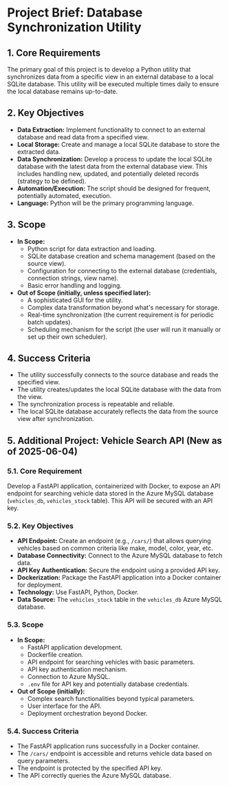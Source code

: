 # Project Brief: Database Synchronization Utility

## 1. Core Requirements

The primary goal of this project is to develop a Python utility that synchronizes data from a specific view in an external database to a local SQLite database. This utility will be executed multiple times daily to ensure the local database remains up-to-date.

## 2. Key Objectives

- **Data Extraction:** Implement functionality to connect to an external database and read data from a specified view.
- **Local Storage:** Create and manage a local SQLite database to store the extracted data.
- **Data Synchronization:** Develop a process to update the local SQLite database with the latest data from the external database view. This includes handling new, updated, and potentially deleted records (strategy to be defined).
- **Automation/Execution:** The script should be designed for frequent, potentially automated, execution.
- **Language:** Python will be the primary programming language.

## 3. Scope

- **In Scope:**
    - Python script for data extraction and loading.
    - SQLite database creation and schema management (based on the source view).
    - Configuration for connecting to the external database (credentials, connection strings, view name).
    - Basic error handling and logging.
- **Out of Scope (initially, unless specified later):**
    - A sophisticated GUI for the utility.
    - Complex data transformation beyond what's necessary for storage.
    - Real-time synchronization (the current requirement is for periodic batch updates).
    - Scheduling mechanism for the script (the user will run it manually or set up their own scheduler).

## 4. Success Criteria

- The utility successfully connects to the source database and reads the specified view.
- The utility creates/updates the local SQLite database with the data from the view.
- The synchronization process is repeatable and reliable.
- The local SQLite database accurately reflects the data from the source view after synchronization.

## 5. Additional Project: Vehicle Search API (New as of 2025-06-04)

### 5.1. Core Requirement

Develop a FastAPI application, containerized with Docker, to expose an API endpoint for searching vehicle data stored in the Azure MySQL database (`vehicles_db`, `vehicles_stock` table). This API will be secured with an API key.

### 5.2. Key Objectives

-   **API Endpoint:** Create an endpoint (e.g., `/cars/`) that allows querying vehicles based on common criteria like make, model, color, year, etc.
-   **Database Connectivity:** Connect to the Azure MySQL database to fetch data.
-   **API Key Authentication:** Secure the endpoint using a provided API key.
-   **Dockerization:** Package the FastAPI application into a Docker container for deployment.
-   **Technology:** Use FastAPI, Python, Docker.
-   **Data Source:** The `vehicles_stock` table in the `vehicles_db` Azure MySQL database.

### 5.3. Scope

-   **In Scope:**
    -   FastAPI application development.
    -   Dockerfile creation.
    -   API endpoint for searching vehicles with basic parameters.
    -   API key authentication mechanism.
    -   Connection to Azure MySQL.
    -   `.env` file for API key and potentially database credentials.
-   **Out of Scope (initially):**
    -   Complex search functionalities beyond typical parameters.
    -   User interface for the API.
    -   Deployment orchestration beyond Docker.

### 5.4. Success Criteria

-   The FastAPI application runs successfully in a Docker container.
-   The `/cars/` endpoint is accessible and returns vehicle data based on query parameters.
-   The endpoint is protected by the specified API key.
-   The API correctly queries the Azure MySQL database.
